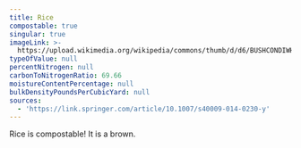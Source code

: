 ```yaml
---
title: Rice
compostable: true
singular: true
imageLink: >-
  https://upload.wikimedia.org/wikipedia/commons/thumb/d/d6/BUSHCONDIWH.jpg/640px-BUSHCONDIWH.jpg
typeOfValue: null
percentNitrogen: null
carbonToNitrogenRatio: 69.66
moistureContentPercentage: null
bulkDensityPoundsPerCubicYard: null
sources:
  - 'https://link.springer.com/article/10.1007/s40009-014-0230-y'
---
```


Rice is compostable! It is a brown.
